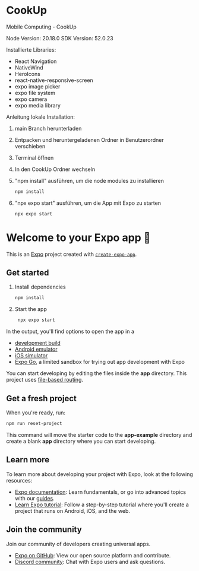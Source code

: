 # CookUp
Mobile Computing - CookUp

Node Version: 20.18.0
SDK Version: 52.0.23

Installierte Libraries:
- React Navigation
- NativeWind
- HeroIcons
- react-native-responsive-screen
- expo image picker
- expo file system
- expo camera
- expo media library


Anleitung lokale Installation:
1. main Branch herunterladen
2. Entpacken und heruntergeladenen Ordner in Benutzerordner verschieben
3. Terminal öffnen
4. In den CookUp Ordner wechseln
5. "npm install" ausführen, um die node modules zu installieren
   
    ```bash
   npm install
   ```
6. "npx expo start" ausführen, um die App mit Expo zu starten

    ```bash
    npx expo start
   ```

# Welcome to your Expo app 👋

This is an [Expo](https://expo.dev) project created with [`create-expo-app`](https://www.npmjs.com/package/create-expo-app).

## Get started

1. Install dependencies

   ```bash
   npm install
   ```

2. Start the app

   ```bash
    npx expo start
   ```

In the output, you'll find options to open the app in a

- [development build](https://docs.expo.dev/develop/development-builds/introduction/)
- [Android emulator](https://docs.expo.dev/workflow/android-studio-emulator/)
- [iOS simulator](https://docs.expo.dev/workflow/ios-simulator/)
- [Expo Go](https://expo.dev/go), a limited sandbox for trying out app development with Expo

You can start developing by editing the files inside the **app** directory. This project uses [file-based routing](https://docs.expo.dev/router/introduction).

## Get a fresh project

When you're ready, run:

```bash
npm run reset-project
```

This command will move the starter code to the **app-example** directory and create a blank **app** directory where you can start developing.

## Learn more

To learn more about developing your project with Expo, look at the following resources:

- [Expo documentation](https://docs.expo.dev/): Learn fundamentals, or go into advanced topics with our [guides](https://docs.expo.dev/guides).
- [Learn Expo tutorial](https://docs.expo.dev/tutorial/introduction/): Follow a step-by-step tutorial where you'll create a project that runs on Android, iOS, and the web.

## Join the community

Join our community of developers creating universal apps.

- [Expo on GitHub](https://github.com/expo/expo): View our open source platform and contribute.
- [Discord community](https://chat.expo.dev): Chat with Expo users and ask questions.
